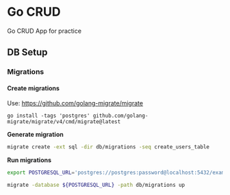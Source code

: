 # Go CRUD
Go CRUD App for practice

## DB Setup

### Migrations

#### Create migrations
Use: https://github.com/golang-migrate/migrate

`go install -tags 'postgres' github.com/golang-migrate/migrate/v4/cmd/migrate@latest`

**Generate migration**

```sh
migrate create -ext sql -dir db/migrations -seq create_users_table
```

**Run migrations**

```sh
export POSTGRESQL_URL='postgres://postgres:password@localhost:5432/example?sslmode=disable'

migrate -database ${POSTGRESQL_URL} -path db/migrations up
```
